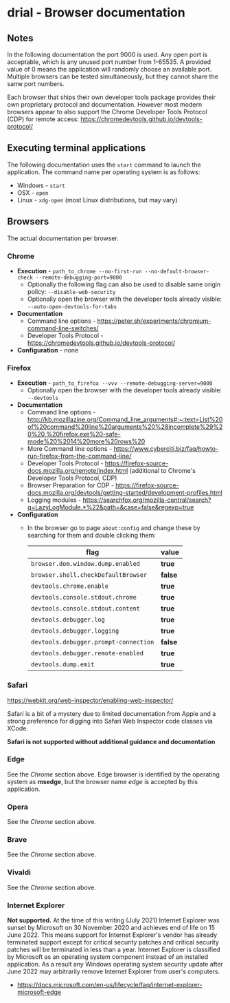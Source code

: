 
<!-- documentation/browsers - This documentation describes browser specific information necessary for testing and execution. -->

# drial - Browser documentation

## Notes
In the following documentation the port 9000 is used.  Any open port is acceptable, which is any unused port number from 1-65535.  A provided value of 0 means the application will randomly choose an available port.  Multiple browsers can be tested simultaneously, but they cannot share the same port numbers.

Each browser that ships their own developer tools package provides their own proprietary protocol and documentation.  However most modern browsers appear to also support the Chrome Developer Tools Protocol (CDP) for remote access: https://chromedevtools.github.io/devtools-protocol/

## Executing terminal applications
The following documentation uses the `start` command to launch the application.  The command name per operating system is as follows:

* Windows - `start`
* OSX - `open`
* Linux - `xdg-open` (most Linux distributions, but may vary)

## Browsers
The actual documentation per browser.

### Chrome
* **Execution** - `path_to_chrome --no-first-run --no-default-browser-check --remote-debugging-port=9000`
  - Optionally the following flag can also be used to disable same origin policy: `--disable-web-security`
  - Optionally open the browser with the developer tools already visible: `--auto-open-devtools-for-tabs`
* **Documentation**
  - Command line options - https://peter.sh/experiments/chromium-command-line-switches/
  - Developer Tools Protocol - https://chromedevtools.github.io/devtools-protocol/
* **Configuration** - none

### Firefox
* **Execution** - `path_to_firefox --vvv --remote-debugging-server=9000`
  - Optionally open the browser with the developer tools already visible: `--devtools`
* **Documentation**
  - Command line options - http://kb.mozillazine.org/Command_line_arguments#:~:text=List%20of%20command%20line%20arguments%20%28incomplete%29%20%20,%20firefox.exe%20-safe-mode%20%2014%20more%20rows%20
  - More Command line options - https://www.cyberciti.biz/faq/howto-run-firefox-from-the-command-line/
  - Developer Tools Protocol - https://firefox-source-docs.mozilla.org/remote/index.html (additional to Chrome's Developer Tools Protocol, CDP)
  - Browser Preparation for CDP - https://firefox-source-docs.mozilla.org/devtools/getting-started/development-profiles.html
  - Logging modules - https://searchfox.org/mozilla-central/search?q=LazyLogModule.*%22&path=&case=false&regexp=true
* **Configuration**
  - In the browser go to page `about:config` and change these by searching for them and double clicking them:

    flag | value
    ---|---
    `browser.dom.window.dump.enabled`     | **true**
    `browser.shell.checkDefaultBrowser`   | **false**
    `devtools.chrome.enable`              | **true**
    `devtools.console.stdout.chrome`      | **true**
    `devtools.console.stdout.content`     | **true**
    `devtools.debugger.log`               | **true**
    `devtools.debugger.logging`           | **true**
    `devtools.debugger.prompt-connection` | **false**
    `devtools.debugger.remote-enabled`    | **true**
    `devtools.dump.emit`                  | **true**

### Safari
https://webkit.org/web-inspector/enabling-web-inspector/

Safari is a bit of a mystery due to limited documentation from Apple and a strong preference for digging into Safari Web Inspector code classes via XCode.

**Safari is not supported without additional guidance and documentation**

### Edge
See the *Chrome* section above. Edge browser is identified by the operating system as **msedge**, but the browser name *edge* is accepted by this application.

### Opera
See the *Chrome* section above.

### Brave
See the *Chrome* section above.

### Vivaldi
See the *Chrome* section above.

### Internet Explorer
**Not supported.**  At the time of this writing (July 2021) Internet Explorer was sunset by Microsoft on 30 November 2020 and achieves end of life on 15 June 2022.  This means support for Internet Explorer's vendor has already terminated support except for critical security patches and critical security patches will be terminated in less than a year.  Internet Explorer is classified by Microsoft as an operating system component instead of an installed application.  As a result any Windows operating system security update after June 2022 may arbitrarily remove Internet Explorer from user's computers.

* https://docs.microsoft.com/en-us/lifecycle/faq/internet-explorer-microsoft-edge